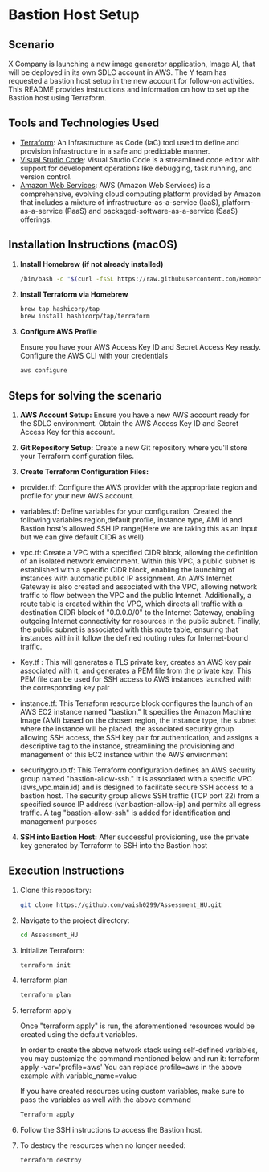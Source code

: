   # Bastion Host Setup

## Scenario

X Company is launching a new image generator application, Image AI, that will be deployed in its own SDLC account in AWS. The Y team has requested a bastion host setup in the new account for follow-on activities. This README provides instructions and information on how to set up the Bastion host using Terraform.

## Tools and Technologies Used

- [Terraform](https://www.terraform.io/): An Infrastructure as Code (IaC) tool used to define and provision infrastructure in a safe and predictable manner.
- [Visual Studio Code](https://code.visualstudio.com/): Visual Studio Code is a streamlined code editor with support for development operations like debugging, task running, and version control.
- [Amazon Web Services](https://aws.amazon.com/free/?trk=fce796e8-4ceb-48e0-9767-89f7873fac3d&sc_channel=ps&ef_id=Cj0KCQjwrfymBhCTARIsADXTabkalPCvRXzDI_eSDxPLtOJNXKPgBySsTRQ-nXb763ZBCeP-H5gxCZUaArpSEALw_wcB:G:s&s_kwcid=AL!4422!3!432339156150!e!!g!!aws!1644045032!68366401852&all-free-tier.sort-by=item.additionalFields.SortRank&all-free-tier.sort-order=asc&awsf.Free%20Tier%20Types=*all&awsf.Free%20Tier%20Categories=*all): 
AWS (Amazon Web Services) is a comprehensive, evolving cloud computing platform provided by Amazon that includes a mixture of infrastructure-as-a-service (IaaS), platform-as-a-service (PaaS) and packaged-software-as-a-service (SaaS) offerings.
  
## Installation Instructions (macOS)

1. **Install Homebrew (if not already installed)**

   ```sh
   /bin/bash -c "$(curl -fsSL https://raw.githubusercontent.com/Homebrew/install/HEAD/install.sh)

2. **Install Terraform via Homebrew**

   ```sh
   brew tap hashicorp/tap
   brew install hashicorp/tap/terraform

3. **Configure AWS Profile**

   Ensure you have your AWS Access Key ID and Secret Access Key ready. Configure the AWS CLI with your credentials
   ```sh
   aws configure

## **Steps for solving the scenario**

1. **AWS Account Setup:**
   Ensure you have a new AWS account ready for the SDLC environment. Obtain the AWS Access Key ID and Secret Access Key for this account.

2. **Git Repository Setup:**
   Create a new Git repository where you'll store your Terraform configuration files.

3. **Create Terraform Configuration Files:**

 * provider.tf: Configure the AWS provider with the appropriate region and profile for your new AWS account.

 * variables.tf: Define variables for your configuration, Created the following variables region,default profile, instance type, AMI Id and Bastion host's allowed SSH IP range(Here we are taking this as an input but we can give default CIDR as well)

 * vpc.tf: Create a VPC with a specified CIDR block, allowing the definition of an isolated network environment. Within this VPC, a public subnet is established with a specific CIDR block, enabling the launching of instances with automatic public IP assignment. An AWS Internet Gateway is also created and associated with the VPC, allowing network traffic to flow between the VPC and the public Internet. Additionally, a route table is created within the VPC, which directs all traffic with a destination CIDR block of "0.0.0.0/0" to the Internet Gateway, enabling outgoing Internet connectivity for resources in the public subnet. Finally, the public subnet is associated with this route table, ensuring that instances within it follow the defined routing rules for Internet-bound traffic.

 * Key.tf : This will generates a TLS private key, creates an AWS key pair associated with it, and generates a PEM file from the private key. This PEM file can be used for SSH access to AWS instances launched with the corresponding key pair

 * instance.tf: This Terraform resource block configures the launch of an AWS EC2 instance named "bastion." It specifies the Amazon Machine Image (AMI) based on the chosen region, the instance type, the subnet where the instance will be placed, the associated security group allowing SSH access, the SSH key pair for authentication, and assigns a descriptive tag to the instance, streamlining the provisioning and management of this EC2 instance within the AWS environment

 * securitygroup.tf: This Terraform configuration defines an AWS security group named "bastion-allow-ssh." It is associated with a specific VPC (aws_vpc.main.id) and is designed to facilitate secure SSH access to a bastion host. The security group allows SSH traffic (TCP port 22) from a specified source IP address (var.bastion-allow-ip) and permits all egress traffic. A tag "bastion-allow-ssh" is added for identification and management purposes


4.  **SSH into Bastion Host:**
    After successful provisioning, use the private key generated by Terraform to SSH into the Bastion host

## Execution Instructions

1. Clone this repository:

   ```sh
   git clone https://github.com/vaish0299/Assessment_HU.git

2. Navigate to the project directory:

   ```sh
   cd Assessment_HU

3. Initialize Terraform:

   ```sh
   terraform init

4. terraform plan

   ```sh
   terraform plan

5. terraform apply
   
   Once "terraform apply" is run, the aforementioned resources would be created using the default variables.

   In order to create the above network stack using self-defined variables, you may customize the command mentioned below and run it:
   terraform apply -var='profile=aws' You can replace profile=aws in the above example with variable_name=value

   If you have created resources using custom variables, make sure to pass the variables as well with the above command

   ```bash
   Terraform apply
   ```

6. Follow the SSH instructions to access the Bastion host.

7. To destroy the resources when no longer needed:

   ```sh
   terraform destroy
